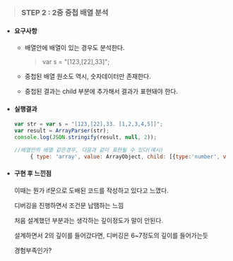 >### STEP 2 : 2중 중첩 배열 분석

- #### 요구사항

  - 배열안에 배열이 있는 경우도 분석한다.

    >var s = "[123,[22],33]";

  - 중첩된 배열 원소도 역시, 숫자데이터만 존재한다.

  - 중첩된 결과는 child 부분에 추가해서 결과가 표현돼야 한다.

  

- #### 실행결과

  ```javascript
  var str = var s = "[123,[22],33. [1,2,3,4,5]]";
  var result = ArrayParser(str);
  console.log(JSON.stringify(result, null, 2));
  ```

  ```javascript
  //배열안의 배열 같은경우, 다음과 같이 표현될 수 있다(예시)
       { type: 'array', value: ArrayObject, child: [{type:'number', value:22, child:[]}] }
  ```

  

- #### 구현 후 느낀점

  이때는 뭔가 if문으로 도배된 코드를 작성하고 있다고 느꼈다.

  디버깅을 진행하면서 조건문 납땜하는 느낌

  처음 설계했던 부분과는 생각하는 깊이정도가 말이 안된다.

  설계하면서 2의 깊이를 들어갔다면, 디버깅은 6~7정도의 깊이를 들어가는듯

  경험부족인가?